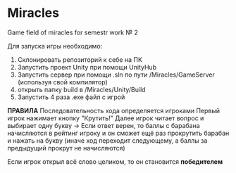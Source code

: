 # Miracles
Game field of miracles for semestr work № 2

Для запуска игры необходимо:
1) Склонировать репозиторий к себе на ПК
2) Запустить проект Unity при помощи UnityHub
3) Запустить сервер при помощи .sln по пути /Miracles/GameServer (используя свой компилятор)
4) открыть папку build в /Miracles/Unity/Build
5) Запустить 4 раза .exe файл с игрой


**ПРАВИЛА**
Последовательность хода определяется игроками
Первый игрок нажимает кнопку "Крутить!"
Далее игрок читает вопрос и выбирает одну букву -> Если ответ верен, то баллы с барабана начисляются в рейтинг игроку и он сможет ещё раз прокрутить барабан и нажать на букву (иначе ход переходит следующему, а баллы за предыдущий прокрут не начисляются)

Если игрок открыл всё слово целиком, то он становится **победителем**

